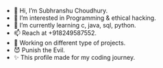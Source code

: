 - 👋 Hi, I’m Subhranshu Choudhury.
- 👀 I’m interested in Programming & ethical hacking.
- 🌱 I’m currently learning c, java, sql, python.
- 📫 Reach at +918249587552.
- 🔨 Working on different type of projects.
- 😈 Punish the Evil.
- ✨ This profile made for my coding journey.

<!---
SubhranshuSekharChoudhury/SubhranshuSekharChoudhury is a ✨ special ✨ repository because its `README.md` (this file) appears on your GitHub profile.
You can click the Preview link to take a look at your changes.
--->
